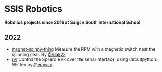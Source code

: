 # SSIS Robotics

**Robotics projects since 2016 at Saigon South International School**

## 2022

- [magnet-spinny-thing](https://github.com/ssis-robotics/magnet-spinny-thing) Measure the RPM with a magnetic switch near the spinning gear. By [@Vlak23](https://github.com/Vlak23)
- [rvr](https://github.com/ssis-robotics/rvr) Control the Sphero RVR over the serial interface, using Circuitpython. Written by [@emwdx](https://github.com/emwdx).


<!--

**Here are some ideas to get you started:**

🙋‍♀️ A short introduction - what is your organization all about?
🌈 Contribution guidelines - how can the community get involved?
👩‍💻 Useful resources - where can the community find your docs? Is there anything else the community should know?
🍿 Fun facts - what does your team eat for breakfast?
🧙 Remember, you can do mighty things with the power of [Markdown](https://docs.github.com/github/writing-on-github/getting-started-with-writing-and-formatting-on-github/basic-writing-and-formatting-syntax)
-->
